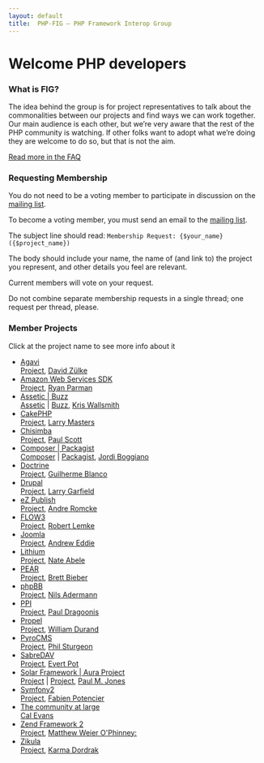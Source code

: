```yaml
---
layout: default
title:  PHP-FIG — PHP Framework Interop Group
---
```

# Welcome PHP developers


### What is FIG?

The idea behind the group is for project representatives to talk about the
commonalities between our projects and find ways we can work together. Our main
audience is each other, but we’re very aware that the rest of the PHP community
is watching. If other folks want to adopt what we’re doing they are welcome to
do so, but that is not the aim.

[Read more in the FAQ](/faq/)


### Requesting Membership

You do not need to be a voting member to participate in discussion on the [mailing list][mailing-list].

To become a voting member, you must send an email to the [mailing list][mailing-list].

  [mailing-list]: https://groups.google.com/forum/?fromgroups#!forum/php-fig

The subject line should read: `Membership Request: {$your_name} ({$project_name})`

The body should include your name, the name of (and link to) the project you represent, and other details you feel are relevant.

Current members will vote on your request.

Do not combine separate membership requests in a single thread; one request per thread, please.


### Member Projects
<div class="member-projects" markdown="1">
    <p> Click at the project name to see more info about it </p>
	<ul class="voting-members" id="project-list">
		<li>
			<a href="#" class="project-title" title="Agavi">Agavi</a>
			<div class="project-info"> <a href="http://www.agavi.org/">Project</a>, <a href="http://twitter.com/#!/dzuelke/">David Zülke</a> </div>
		</li>
		<li>
			<a href="#" class="project-title" title="Amazon Web Services SDK">Amazon Web Services SDK</a>
			<div class="project-info"> <a href="http://aws.amazon.com/sdkforphp/">Project</a>, <a href="http://twitter.com/#!/Skyzyx/">Ryan Parman</a> </div>
		</li>
		<li>
			<a href="#" class="project-title" title="Assetic and Buzz">Assetic | Buzz</a>
				<div class="project-info"> <a href="https://github.com/kriswallsmith/assetic/">Assetic</a> | <a href="https://github.com/kriswallsmith/Buzz">Buzz</a>, <a href="http://twitter.com/#!/kriswallsmith/">Kris Wallsmith</a> </div>
		</li>
		<li>
				<a href="#" class="project-title" title="CakePHP">CakePHP</a>
				<div class="project-info"> <a href="http://cakephp.org/">Project</a>, <a href="http://twitter.com/#!/PhpNut/">Larry Masters</a> </div>
		</li>
		<li>
				<a href="#" class="project-title" title="Chisimba">Chisimba</a>
				<div class="project-info"> <a href="http://www.chisimba.com">Project</a>, <a href="http://twitter.com/#!/paulscott56/">Paul Scott</a> </div>
		</li>
		<li>
				<a href="#" class="project-title" title="Composer and Packagist">Composer | Packagist</a>
				<div class="project-info"> <a href="http://http://getcomposer.org/">Composer</a> | <a href="http://packagist.org/">Packagist</a>, <a href="http://twitter.com/#!/seldaek/">Jordi Boggiano</a> </div>
		</li>
		<li>
				<a href="#" class="project-title" title="Doctrine">Doctrine</a>
				<div class="project-info"> <a href="http://www.doctrine-project.org/">Project</a>, <a href="http://twitter.com/#!/guilhermeblanco/">Guilherme Blanco</a> </div>
		</li>
		<li>
				<a href="#" class="project-title" title="Drupal">Drupal</a>
				<div class="project-info"> <a href="http://drupal.org/">Project</a>, <a href="http://twitter.com/#!/Crell/">Larry Garfield</a> </div>
		</li>
		<li>
				<a href="#" class="project-title" title="eZ Publish">eZ Publish</a>
				<div class="project-info"> <a href="http://ez.no/">Project</a>, <a href="http://twitter.com/#!/andrerom/">Andre Romcke</a> </div>
		</li>
		<li>
				<a href="#" class="project-title" title="FLOW3">FLOW3</a>
				<div class="project-info"> <a href="http://flow3.typo3.org/">Project</a>, <a href="http://twitter.com/#!/robertlemke/">Robert Lemke</a> </div>
		</li>
		<li>
				<a href="#" class="project-title" title="Joomla">Joomla</a>
				<div class="project-info"> <a href="http://www.joomla.org/">Project</a>, <a href="http://twitter.com/#!/AndrewEddie/">Andrew Eddie</a> </div>
		</li>
		<li>
				<a href="#" class="project-title" title="Lithium">Lithium</a>
				<div class="project-info"> <a href="http://lithify.me/">Project</a>, <a href="http://twitter.com/#!/nateabele/">Nate Abele</a> </div>
		</li>
		<li>
				<a href="#" class="project-title" title="PEAR">PEAR</a>
				<div class="project-info"> <a href="http://pear.php.net/">Project</a>, <a href="http://twitter.com/#!/saltybeagle">Brett Bieber</a> </div>
		</li>
		<li>
				<a href="#" class="project-title" title="phpBB">phpBB</a>
				<div class="project-info"> <a href="http://www.phpbb.com/">Project</a>, <a href="http://twitter.com/#!/naderman">Nils Adermann</a> </div>
		</li>
		<li>
				<a href="#" class="project-title" title="PPI">PPI</a>
				<div class="project-info"> <a href="http://www.ppi.io/">Project</a>, <a href="http://twitter.com/#!/dr4goonis/">Paul Dragoonis</a> </div>
		</li>
		<li>
				<a href="#" class="project-title" title="Propel">Propel</a>
				<div class="project-info"> <a href="http://www.propelorm.org/">Project</a>, <a href="http://twitter.com/#!/couac/">William Durand</a> </div>
		</li>
		<li>
				<a href="#" class="project-title" title="PyroCMS">PyroCMS</a>
				<div class="project-info"> <a href="http://www.pyrocms.com/">Project</a>, <a href="http://twitter.com/#!/philsturgeon/">Phil Sturgeon</a> </div>
		</li>
		<li>
				<a href="#" class="project-title" title="SabreDAV">SabreDAV</a>
				<div class="project-info"> <a href="http://sabredav.org/">Project</a>, <a href="http://twitter.com/#!/evertp/">Evert Pot</a> </div>
		</li>
		<li>
				<a href="#" class="project-title" title="Solar Framework and Aura Project">Solar Framework | Aura Project</a>
				<div class="project-info"> <a href="http://solarphp.com/">Project</a> | <a href="http://auraphp.github.com/">Project</a>, <a href="http://twitter.com/#!/pmjones/">Paul M. Jones</a> </div>
		</li>
		<li>
				<a href="#" class="project-title" title="Symfony2">Symfony2</a>
				<div class="project-info"> <a href="http://symfony.com/">Project</a>, <a href="http://twitter.com/#!/fabpot/">Fabien Potencier</a> </div>
		</li>
		<li>
				<a href="#" class="project-title" title="The community at large">The community at large</a>
				<div class="project-info"> <a href="http://twitter.com/#!/CalEvans/">Cal Evans</a> </div>
		</li>
		<li>
				<a href="#" class="project-title" title="Zend Framework 2">Zend Framework 2</a>
				<div class="project-info"> <a href="http://framework.zend.com/zf2/">Project</a>, <a href="http://twitter.com/#!/weierophinney/">Matthew Weier O'Phinney:</a> </div>
		</li>
		<li>
				<a href="#" class="project-title" title="Zikula">Zikula</a>
				<div class="project-info"> <a href="http://zikula.org/">Project</a>, <a href="http://twitter.com/#!/zikuladrak/">Karma Dordrak</a> </div>
		</li>
	</ul>
</div>
